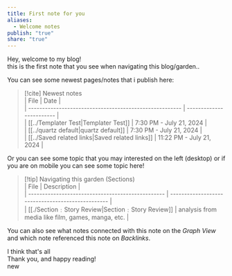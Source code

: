 ```yaml
---  
title: First note for you  
aliases:  
  - Welcome notes  
publish: "true"  
share: "true"  
---  
```

Hey, welcome to my blog!  
this is the first note that you see when navigating this blog/garden..  
  
You can see some newest pages/notes that i publish here:  
  
>[!cite]  Newest notes  
> | File                                                    | Date                     |  
> | ------------------------------------------------------- | ------------------------ |  
> | [[../Templater Test\|Templater Test]]         | 7:30 PM - July 21, 2024  |  
> | [[../quartz default\|quartz default]]         | 7:30 PM - July 21, 2024  |  
> | [[../Saved related links\|Saved related links]] | 11:22 PM - July 21, 2024 |  
>   
  
Or you can see some topic that you may interested on the left (desktop) or if you are on mobile you can see some topic here!  
  
>[!tip] Navigating this garden (Sections)  
> | File                                              | Description                                       |  
> | ------------------------------------------------- | ------------------------------------------------- |  
> | [[./Section﹕Story Review\|Section﹕Story Review]] | analysis from media like film, games, manga, etc. |  
>   
  
You can also see what notes connected with this note on the *Graph View* and which note referenced this note on *Backlinks*.  
  
I think that's all  
Thank you, and happy reading!  
new